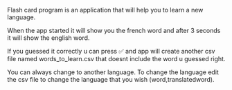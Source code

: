 Flash card program is an application that will help you to learn a new language.

When the app started it will show you the french word and after 3 seconds it will show the english word.

If you guessed it correctly u can press ✅ and app will create another csv file named words_to_learn.csv that doesnt include the word u guessed right.

You can always change to another language. To change the language edit the csv file to change the language that you wish (word,translatedword).
